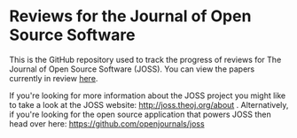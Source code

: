 # Reviews for the Journal of Open Source Software

This is the GitHub repository used to track the progress of reviews for The Journal of Open Source Software (JOSS). You can view the papers currently in review [here](https://github.com/openjournals/joss-reviews/issues).

If you're looking for more information about the JOSS project you might like to take a look at the JOSS website: http://joss.theoj.org/about . Alternatively, if you're looking for the open source application that powers JOSS then head over here: https://github.com/openjournals/joss
